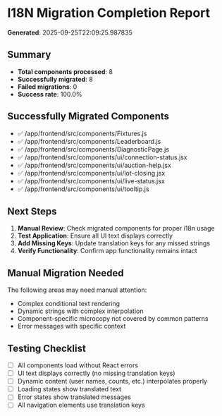 
# I18N Migration Completion Report

**Generated**: 2025-09-25T22:09:25.987835

## Summary
- **Total components processed**: 8
- **Successfully migrated**: 8
- **Failed migrations**: 0
- **Success rate**: 100.0%

## Successfully Migrated Components
- ✅ /app/frontend/src/components/Fixtures.js
- ✅ /app/frontend/src/components/Leaderboard.js
- ✅ /app/frontend/src/components/DiagnosticPage.js
- ✅ /app/frontend/src/components/ui/connection-status.jsx
- ✅ /app/frontend/src/components/ui/auction-help.jsx
- ✅ /app/frontend/src/components/ui/lot-closing.jsx
- ✅ /app/frontend/src/components/ui/live-status.jsx
- ✅ /app/frontend/src/components/ui/tooltip.js

## Next Steps
1. **Manual Review**: Check migrated components for proper i18n usage
2. **Test Application**: Ensure all UI text displays correctly  
3. **Add Missing Keys**: Update translation keys for any missed strings
4. **Verify Functionality**: Confirm app functionality remains intact

## Manual Migration Needed
The following areas may need manual attention:
- Complex conditional text rendering
- Dynamic strings with complex interpolation  
- Component-specific microcopy not covered by common patterns
- Error messages with specific context

## Testing Checklist
- [ ] All components load without React errors
- [ ] UI text displays correctly (no missing translation keys)
- [ ] Dynamic content (user names, counts, etc.) interpolates properly
- [ ] Loading states show translated text
- [ ] Error states show translated messages
- [ ] All navigation elements use translation keys
